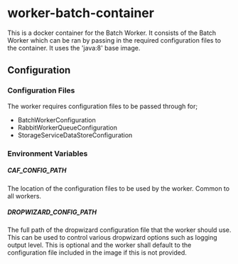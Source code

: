 # worker-batch-container

This is a docker container for the Batch Worker. It consists of the Batch Worker which can be ran by passing in the required configuration files to the container. It uses the 'java:8' base image.

## Configuration

### Configuration Files
The worker requires configuration files to be passed through for;

* BatchWorkerConfiguration
* RabbitWorkerQueueConfiguration
* StorageServiceDataStoreConfiguration

### Environment Variables
##### CAF\_CONFIG\_PATH
The location of the configuration files to be used by the worker. Common to all workers.

##### DROPWIZARD\_CONFIG\_PATH
The full path of the dropwizard configuration file that the worker should use. This can be used to control various dropwizard options such as logging output level. This is optional and the worker shall default to the configuration file included in the image if this is not provided.